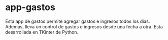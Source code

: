 # app-gastos
Esta app de gastos permite agregar gastos e ingresos todos los dias. Ademas, lleva un control de gastos e ingresos desde una fecha a otra. Esta desarrollada en TKinter de Python.
